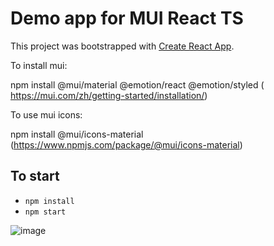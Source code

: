 # Demo app for MUI React TS

This project was bootstrapped with [Create React App](https://github.com/facebook/create-react-app).

To install mui:

npm install @mui/material @emotion/react @emotion/styled ( https://mui.com/zh/getting-started/installation/)

To use mui icons:

npm install @mui/icons-material (https://www.npmjs.com/package/@mui/icons-material)

## To start

- `npm install`
- `npm start`

![image](https://user-images.githubusercontent.com/67769310/156054940-56c4b0ed-d3ad-4a98-b8cf-ed1736386fef.png)
